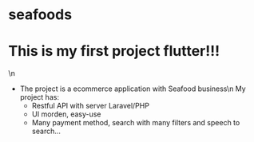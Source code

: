 # seafoods

# This is my first project flutter!!!
\n
+ The project is a ecommerce application with Seafood business\n
  My project has:
  + Restful API with server Laravel/PHP
  + UI morden, easy-use
  + Many payment method, search with many filters and speech to search...
     
 
